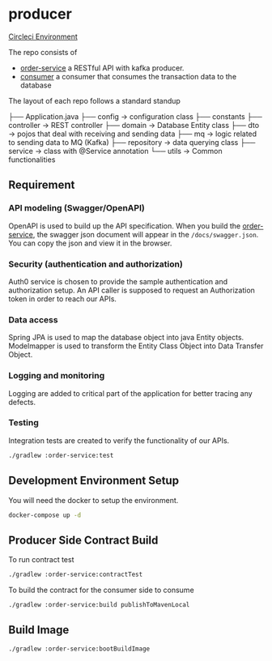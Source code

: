 # producer

[Circleci Environment](https://app.circleci.com/pipelines/github/Isaacwhyuenac/spring-cloud-contract-poc)

The repo consists of

- [order-service](order-service) a RESTful API with kafka producer.
- [consumer](consumer) a consumer that consumes the transaction data to the database

The layout of each repo follows a standard standup

├── Application.java
├── config -> configuration class
├── constants
├── controller -> REST controller
├── domain -> Database Entity class
├── dto -> pojos that deal with receiving and sending data
├── mq -> logic related to sending data to MQ (Kafka)
├── repository -> data querying class
├── service -> class with @Service annotation
└── utils -> Common functionalities

## Requirement

### API modeling (Swagger/OpenAPI)

OpenAPI is used to build up the API specification. When you build the [order-service](order-service), the swagger json document will appear in the `/docs/swagger.json`. You can copy the json and view it in the browser.

### Security (authentication and authorization)

Auth0 service is chosen to provide the sample authentication and authorization setup. An API caller is supposed to request an Authorization token in order to reach our APIs.

### Data access

Spring JPA is used to map the database object into java Entity objects. Modelmapper is used to transform the Entity Class Object into Data Transfer Object.


### Logging and monitoring

Logging are added to critical part of the application for better tracing any defects.

### Testing

Integration tests are created to verify the functionality of our APIs.

```zsh
./gradlew :order-service:test
```

## Development Environment Setup

You will need the docker to setup the environment.

```zsh
docker-compose up -d
```

## Producer Side Contract Build

To run contract test

```zsh
./gradlew :order-service:contractTest
```

To build the contract for the consumer side to consume

```zsh
./gradlew :order-service:build publishToMavenLocal
```

## Build Image

```zsh
./gradlew :order-service:bootBuildImage
```


